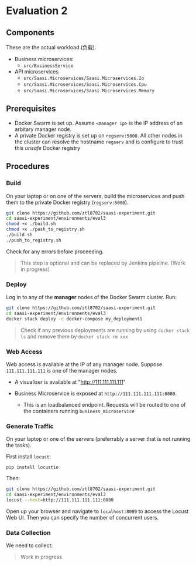 # Evaluation 2

## Components
These are the actual workload (负载).

- Business microservices:
  - `src/BusinessService`
- API microservices
  - `src/Saasi.Microservices/Saasi.Microservices.Io`
  - `src/Saasi.Microservices/Saasi.Microservices.Cpu`
  - `src/Saasi.Microservices/Saasi.Microservices.Memory`

## Prerequisites
- Docker Swarm is set up. Assume `<manager ip>` is the IP address of an arbitary manager node.
- A private Docker registry is set up on `regserv:5000`. All other nodes in the cluster can resolve the hostname `regserv` and is configure to trust this _unsafe_ Docker registry


## Procedures

### Build
On your laptop or on one of the servers, build the microservices and push them to the private Docker registry (`regserv:5000`).

```bash
git clone https://github.com/ztl8702/saasi-experiment.git
cd saasi-experiment/environments/eval3
chmod +x ./build.sh
chmod +x ./push_to_registry.sh
./build.sh
./push_to_registry.sh
```

Check for any errors before proceeding.

> This step is optional and can be replaced by Jenkins pipeline. (Work in progress)

### Deploy

Log in to any of the **manager** nodes of the Docker Swarm cluster. Run:

```bash
git clone https://github.com/ztl8702/saasi-experiment.git
cd saasi-experiment/environments/eval3
docker stack deploy -c docker-compose my_deployment1
```

> Check if any previous deployments are running by using `docker stack ls` and remove them by `docker stack rm xxx`

### Web Access

Web access is available at the IP of any manager node. Suppose `111.111.111.111` is one of the manager nodes.

- A visualiser is available at "http://111.111.111.111"

- Business Microservice is exposed at `http://111.111.111.111:8080`.
  - This is an loadbalanced endpoint. Requests will be routed to one of the containers running `business_microservice`
 
### Generate Traffic
On your laptop or one of the servers (preferrably a server that is not running the tasks).

First install `locust`:

```
pip install locustio
```

Then:

```bash 
git clone https://github.com/ztl8702/saasi-experiment.git
cd saasi-experiment/environments/eval3
locust --host=http://111.111.111.111:8080
```

Open up your browser and navigate to `localhost:8089` to access the Locust Web UI. Then you can specify the number of concurrent users.

### Data Collection

We need to collect: 

> Work in progress